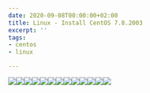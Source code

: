 ```yaml
---
date: 2020-09-08T00:00:00+02:00
title: Linux - Install CentOS 7.8.2003
excerpt: ''
tags:
- centos
- linux

---
```

![](/images/boot_iso_7-8-2003.gif)![](/images/1_welcome_languages.png)![](/images/2_summary.png)![](/images/3_date_time.png)![](/images/4_keyboard.png)![](/images/5_network_hostname.png)![](/images/6_partitionning1.png)![](/images/6_partitionning2.png)![](/images/7_installation_source.png)![](/images/8_summary1.png)![](/images/8_summary2.png)![](/images/9_software_selection.png)![](/images/10_begin_installation.png)